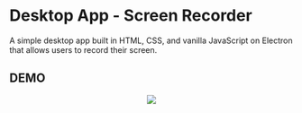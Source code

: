# Desktop App - Screen Recorder
A simple desktop app built in HTML, CSS, and vanilla JavaScript on Electron that allows users to record their screen.

## DEMO
<div style="text-align:center">
  <img src="public/demo.gif"/>
</div>
